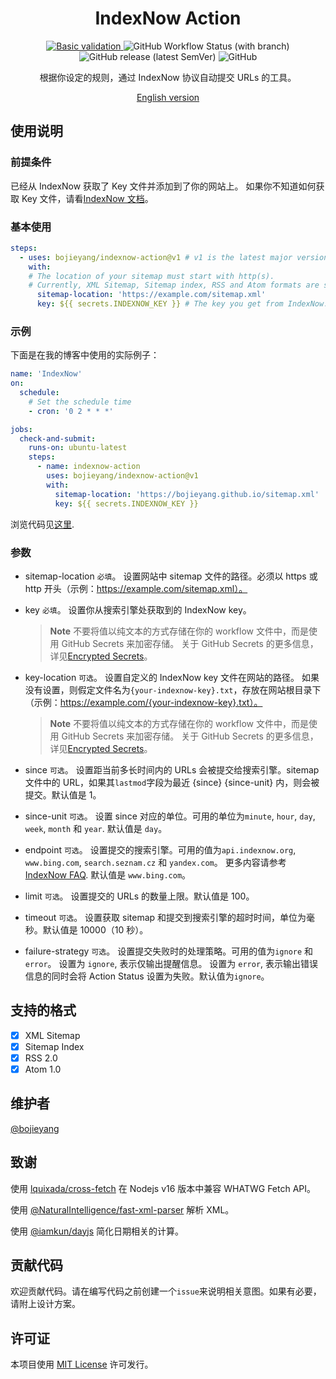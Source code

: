 <h1 align="center">IndexNow Action</h1>
<p align="center">
<a href="https://github.com/bojieyang/indexnow-action/actions/workflows/basic-validation.yml">
  <img alt="Basic validation" src="https://github.com/bojieyang/indexnow-action/actions/workflows/basic-validation.yml/badge.svg">
</a>
<img alt="GitHub Workflow Status (with branch)" src="https://img.shields.io/github/actions/workflow/status/bojieyang/indexnow-action/test.yml?branch=main">
  <img alt="GitHub release (latest SemVer)" src="https://img.shields.io/github/v/release/bojieyang/indexnow-action">
<img alt="GitHub" src="https://img.shields.io/github/license/bojieyang/indexnow-action">
</p>
<p align="center">
根据你设定的规则，通过 IndexNow 协议自动提交 URLs 的工具。
</p>

<p align="center">
  <a href="README.md">English version</a>
</p>

## 使用说明

### **前提条件**

已经从 IndexNow 获取了 Key 文件并添加到了你的网站上。
如果你不知道如何获取 Key 文件，请看[IndexNow 文档](https://www.indexnow.org/documentation)。

### **基本使用**

```yaml
steps:
  - uses: bojieyang/indexnow-action@v1 # v1 is the latest major version following the action-versioning.
    with:
    # The location of your sitemap must start with http(s). 
    # Currently, XML Sitemap, Sitemap index, RSS and Atom formats are supported.
      sitemap-location: 'https://example.com/sitemap.xml' 
      key: ${{ secrets.INDEXNOW_KEY }} # The key you get from IndexNow.
```

### **示例**

下面是在我的博客中使用的实际例子：

```yaml
name: 'IndexNow'
on:
  schedule:
    # Set the schedule time
    - cron: '0 2 * * *'

jobs:
  check-and-submit:
    runs-on: ubuntu-latest
    steps:
      - name: indexnow-action
        uses: bojieyang/indexnow-action@v1
        with:
          sitemap-location: 'https://bojieyang.github.io/sitemap.xml'
          key: ${{ secrets.INDEXNOW_KEY }}
```

浏览代码见[这里](https://github.com/bojieyang/bojieyang.github.io/blob/master/.github/workflows/IndexNow.yml).

### **参数**

- sitemap-location
  `必填`。
  设置网站中 sitemap 文件的路径。必须以 https 或 http 开头（示例：https://example.com/sitemap.xml）。

- key
  `必填`。
  设置你从搜索引擎处获取到的 IndexNow key。

  > **Note** 不要将值以纯文本的方式存储在你的 workflow 文件中，而是使用 GitHub Secrets 来加密存储。
  > 关于 GitHub Secrets 的更多信息，详见[Encrypted Secrets](https://docs.github.com/en/actions/security-guides/encrypted-secrets)。

- key-location
  `可选`。
  设置自定义的 IndexNow key 文件在网站的路径。
  如果没有设置，则假定文件名为`{your-indexnow-key}.txt`，存放在网站根目录下（示例：https://example.com/{your-indexnow-key}.txt）。

  > **Note** 不要将值以纯文本的方式存储在你的 workflow 文件中，而是使用 GitHub Secrets 来加密存储。
  > 关于 GitHub Secrets 的更多信息，详见[Encrypted Secrets](https://docs.github.com/en/actions/security-guides/encrypted-secrets)。

- since
  `可选`。
  设置距当前多长时间内的 URLs 会被提交给搜索引擎。sitemap 文件中的 URL，如果其`lastmod`字段为最近 {since} {since-unit} 内，则会被提交。默认值是 1。

- since-unit
  `可选`。
  设置 since 对应的单位。可用的单位为`minute`, `hour`, `day`, `week`, `month` 和 `year`. 默认值是 `day`。

- endpoint
  `可选`。
  设置提交的搜索引擎。可用的值为`api.indexnow.org`, `www.bing.com`, `search.seznam.cz` 和 `yandex.com`。
  更多内容请参考[IndexNow FAQ](https://www.indexnow.org/faq). 默认值是 `www.bing.com`。

- limit
  `可选`。
  设置提交的 URLs 的数量上限。默认值是 100。

- timeout
  `可选`。
  设置获取 sitemap 和提交到搜索引擎的超时时间，单位为毫秒。默认值是 10000（10 秒）。

- failure-strategy
  `可选`。
  设置提交失败时的处理策略。可用的值为`ignore` 和 `error`。
  设置为 `ignore`, 表示仅输出提醒信息。
  设置为 `error`, 表示输出错误信息的同时会将 Action Status 设置为失败。默认值为`ignore`。

## 支持的格式

- [x] XML Sitemap
- [x] Sitemap Index
- [x] RSS 2.0
- [x] Atom 1.0
## 维护者

[@bojieyang](https://github.com/bojieyang)

## 致谢

使用 [lquixada/cross-fetch](https://github.com/lquixada/cross-fetch) 在 Nodejs v16 版本中兼容 WHATWG Fetch API。 

使用 [@NaturalIntelligence/fast-xml-parser](https://github.com/NaturalIntelligence/fast-xml-parser) 解析 XML。

使用 [@iamkun/dayjs](https://github.com/iamkun/dayjs) 简化日期相关的计算。

## 贡献代码

欢迎贡献代码。请在编写代码之前创建一个`issue`来说明相关意图。如果有必要，请附上设计方案。

## 许可证

本项目使用 [MIT License](LICENSE) 许可发行。
